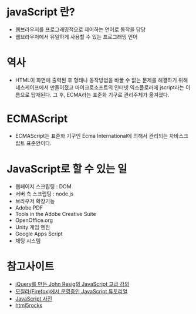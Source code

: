 # javaScript 란?
- 웹브라우저를 프로그래밍적으로 제어하는 언어로 동작을 담당
- 웹브라우저에서 유일하게 사용할 수 있는 프로그래밍 언어

# 역사
- HTML이 화면에 출력된 후 형태나 동작방법을 바꿀 수 없는 문제를 해결하기 위해 네스케이프에서 만들어졌고 마이크로소프트의 인터넷 익스플로러에 jscript라는 이름으로 탑재된다. 그 후, ECMA라는 표준화 기구로 관리주체가 옮겨졌다.

# ECMAScript
- ECMAScript는 표준화 기구인 Ecma International에 의해서 관리되는 자바스크립트 표준안이다.

# JavaScript로 할 수 있는 일
- 웹페이지 스크립팅 : DOM
- 서버 측 스크립팅 : node.js
- 브라우저 확장기능
- Adobe PDF
- Tools in the Adobe Creative Suite
- OpenOffice.org
- Unity 게임 엔진
- Google Apps Script
- 채팅 시스템

# 참고사이트
- [jQuery를 만든 John Resig의 JavaScript 고급 강의](http://ejohn.org/apps/learn/)
- [모질라(Firefox)에서 운영중인 JavaScript 튜토리얼](https://developer.mozilla.org/ko/docs/JavaScript/Guide)
- [JavaScript 사전](http://opentutorials.org/course/50)
- [html5rocks](http://www.html5rocks.com/ko/)
